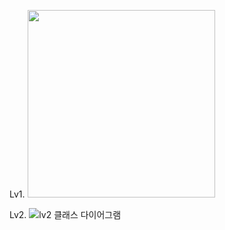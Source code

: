 Lv1.
<img src="![lv1 다이어그램](https://github.com/user-attachments/assets/a0a8c8ec-7086-41aa-8b86-b6c295aeb370)" width="300"/>


Lv2.
![lv2 클래스 다이어그램](https://github.com/user-attachments/assets/5ca4fa1c-3dfc-4cc6-b215-8f1d832b81e2)
